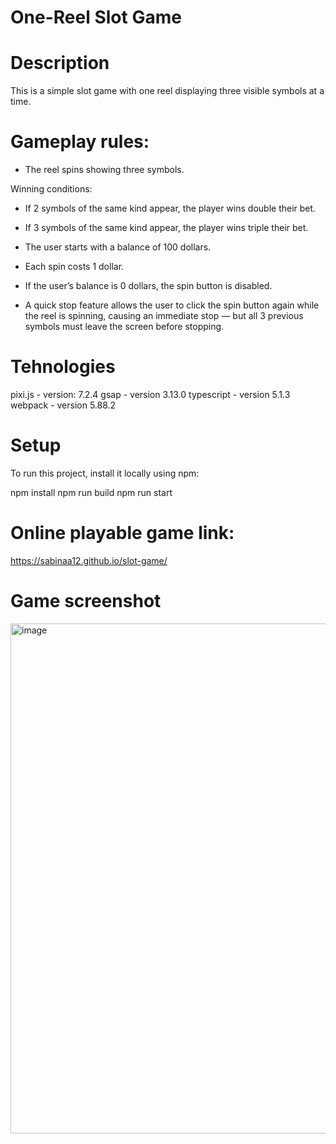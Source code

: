 # One-Reel Slot Game

# Description

This is a simple slot game with one reel displaying three visible symbols at a time.

# Gameplay rules:

- The reel spins showing three symbols.

Winning conditions:

- If 2 symbols of the same kind appear, the player wins double their bet.

- If 3 symbols of the same kind appear, the player wins triple their bet.

- The user starts with a balance of 100 dollars.

- Each spin costs 1 dollar.

- If the user’s balance is 0 dollars, the spin button is disabled.

- A quick stop feature allows the user to click the spin button again while the reel is spinning, causing an immediate stop — but all 3 previous symbols must leave the screen before stopping.

# Tehnologies

pixi.js - version: 7.2.4 gsap - version 3.13.0 typescript - version 5.1.3 webpack - version 5.88.2

# Setup

To run this project, install it locally using npm:

npm install
npm run build
npm run start

# Online playable game link:

https://sabinaa12.github.io/slot-game/

# Game screenshot

<img width="1257" height="816" alt="image" src="https://github.com/user-attachments/assets/20d41566-6cbe-4221-9510-320911ad6082" />

